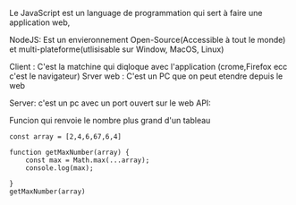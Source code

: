 Le JavaScript est un language de programmation qui sert à faire une application web,

NodeJS: Est un envieronnement Open-Source(Accessible à tout le monde) et multi-plateforme(utlisisable sur Window, MacOS, Linux)


Client : C'est la matchine qui diqloque avec l'application (crome,Firefox ecc c'est le navigateur)
Srver web : C'est un PC que on peut etendre depuis le web


Server:  c'est un pc avec un port ouvert sur le web
API: 

Funcion qui renvoie le nombre plus grand d'un tableau

    const array = [2,4,6,67,6,4]

    function getMaxNumber(array) {
        const max = Math.max(...array);
        console.log(max);
        
    }
    getMaxNumber(array)